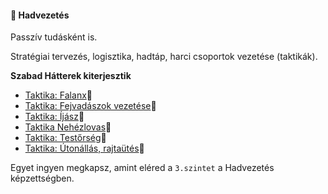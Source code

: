 #### 🔵 Hadvezetés

Passzív tudásként is.

Stratégiai tervezés, logisztika, hadtáp, harci csoportok vezetése (taktikák).

**Szabad Hátterek kiterjesztik**

- [Taktika: Falanx](hatterek.szabad/taktika_falanx.md)🔺
- [Taktika: Fejvadászok vezetése](hatterek.szabad/taktika_fejvadaszok_vezetese.md)🔺
- [Taktika: Íjász](hatterek.szabad/taktika_ijasz.md)🔺
- [Taktika Nehézlovas](hatterek.szabad/taktika_nehezlovas.md)🔺
- [Taktika: Testőrség](hatterek.szabad/taktika_testorseg.md)🔺
- [Taktika: Útonállás, rajtaütés](hatterek.szabad/taktika_utonallas_rajtautes.md)🔺

Egyet ingyen megkapsz, amint eléred a `3.szintet` a Hadvezetés képzettségben.

<br />
